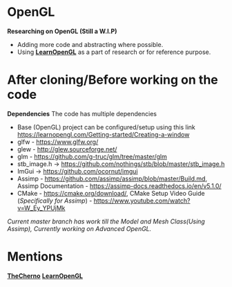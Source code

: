 # OpenGL
**Researching on OpenGL (Still a W.I.P)**
- Adding more code and abstracting where possible.
- Using **[LearnOpenGL](https://learnopengl.com/)** as a part of research or for reference purpose.

# After cloning/Before working on the code
**Dependencies**
The code has multiple dependencies
- Base (OpenGL) project can be configured/setup using this link https://learnopengl.com/Getting-started/Creating-a-window
- glfw - https://www.glfw.org/
- glew - http://glew.sourceforge.net/
- glm - https://github.com/g-truc/glm/tree/master/glm
- stb_image.h -> https://github.com/nothings/stb/blob/master/stb_image.h
- ImGui -> https://github.com/ocornut/imgui
- Assimp - https://github.com/assimp/assimp/blob/master/Build.md, Assimp Documentation - https://assimp-docs.readthedocs.io/en/v5.1.0/
- CMake - https://cmake.org/download/, CMake Setup Video Guide (_Specifically for Assimp_) - https://www.youtube.com/watch?v=W_Ey_YPUjMk

_Current master branch has work till the Model and Mesh Class(Using Assimp),_
_Currently working on Advanced OpenGL._

# Mentions
**[TheCherno](https://github.com/TheCherno)**
**[LearnOpenGL](https://learnopengl.com/)**

